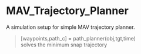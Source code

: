 # MAV_Trajectory_Planner

A simulation setup for simple MAV trajectory planner.

> [waypoints,path_c] = path_planner(obj,tgt,time)  
solves the minimum snap trajectory
